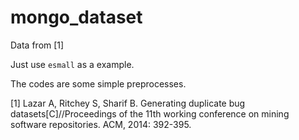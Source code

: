 # mongo_dataset

Data from [1]

Just use `esmall` as a example.


The codes are some simple preprocesses.



[1] Lazar A, Ritchey S, Sharif B. Generating duplicate bug datasets[C]//Proceedings of the 11th working conference on mining software repositories. ACM, 2014: 392-395.
